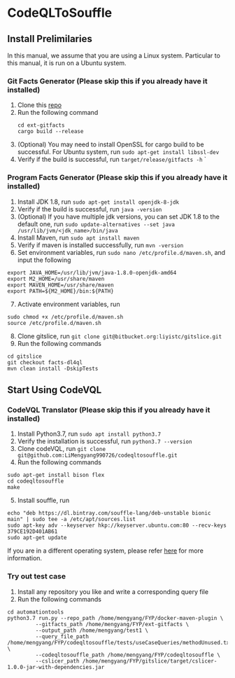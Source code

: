# CodeQLToSouffle
## Install Prelimilaries
In this manual, we assume that you are using a Linux system. Particular to this manual, it is run on a Ubuntu system.

### Git Facts Generator (Please skip this if you already have it installed)
1. Clone this [repo](https://github.com/uxhg/ext-gitfacts)
2. Run the following command
    ```
    cd ext-gitfacts
    cargo build --release
    ```
3. (Optional) You may need to install OpenSSL for cargo build to be successful. For Ubuntu system, run `sudo apt-get install libssl-dev`
4. Verify if the build is successful, run `target/release/gitfacts -h`
`
### Program Facts Generator (Please skip this if you already have it installed)
1. Install JDK 1.8, run `sudo apt-get install openjdk-8-jdk`
2. Verify if the build is successful, run `java -version`
3. (Optional) If you have multiple jdk versions, you can set JDK 1.8 to the default one, run `sudo update-alternatives --set java /usr/lib/jvm/<jdk_name>/bin/java`
4. Install Maven, run `sudo apt install maven`
5. Verify if maven is installed successfully, run `mvn -version` 
6. Set environment variables, run `sudo nano /etc/profile.d/maven.sh`, and input the following
```
export JAVA_HOME=/usr/lib/jvm/java-1.8.0-openjdk-amd64
export M2_HOME=/usr/share/maven
export MAVEN_HOME=/usr/share/maven
export PATH=${M2_HOME}/bin:${PATH}
```
7. Activate environment variables, run 
```
sudo chmod +x /etc/profile.d/maven.sh
source /etc/profile.d/maven.sh
```
8. Clone gitslice, run `git clone git@bitbucket.org:liyistc/gitslice.git`
9. Run the following commands
```
cd gitslice
git checkout facts-dl4ql
mvn clean install -DskipTests
```

## Start Using CodeVQL
### CodeVQL Translator (Please skip this if you already have it installed)
1. Install Python3.7, run `sudo apt install python3.7`
2. Verify the installation is successful, run `python3.7 --version`
3. Clone codeVQL, run `git clone git@github.com:LiMengyang990726/codeqltosouffle.git`
4. Run the following commands
```
sudo apt-get install bison flex
cd codeqltosouffle
make
```
5. Install souffle, run 
```
echo "deb https://dl.bintray.com/souffle-lang/deb-unstable bionic main" | sudo tee -a /etc/apt/sources.list
sudo apt-key adv --keyserver hkp://keyserver.ubuntu.com:80 --recv-keys 379CE192D401AB61
sudo apt-get update
```
If you are in a different operating system, please refer [here](https://souffle-lang.github.io/install) for more information.

### Try out test case
1. Install any repository you like and write a corresponding query file
2. Run the following commands
```
cd automationtools
python3.7 run.py --repo_path /home/mengyang/FYP/docker-maven-plugin \
         --gitfacts_path /home/mengyang/FYP/ext-gitfacts \
         --output_path /home/mengyang/test1 \
         --query_file_path /home/mengyang/FYP/codeqltosouffle/tests/useCaseQueries/methodUnused.txt \
         --codeqltosouffle_path /home/mengyang/FYP/codeqltosouffle \
         --cslicer_path /home/mengyang/FYP/gitslice/target/cslicer-1.0.0-jar-with-dependencies.jar
```

